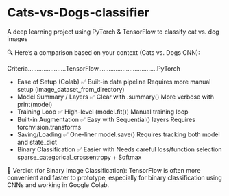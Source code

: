 # Cats-vs-Dogs-classifier
A deep learning project using PyTorch & TensorFlow to classify cat vs. dog images

🔍 Here’s a comparison based on your context (Cats vs. Dogs CNN):

Criteria......................TensorFlow..................................PyTorch
* Ease of Setup (Colab)	    ✅ Built-in data pipeline                 Requires more manual setup
                           (image_dataset_from_directory)	
* Model Summary / Layers	  ✅ Clear with .summary()	                 More verbose with print(model)
* Training Loop	            ✅ High-level (model.fit())	               Manual training loop
* Built-in Augmentation	    ✅ Easy with Sequential() layers	         Requires torchvision.transforms
* Saving/Loading	          ✅ One-liner model.save()	                 Requires tracking both model and state_dict
* Binary Classification	    ✅ Easier with                            Needs careful loss/function selection
                           sparse_categorical_crossentropy + Softmax	


🧠 Verdict (for Binary Image Classification):
TensorFlow is often more convenient and faster to prototype, especially for binary classification using CNNs and working in Google Colab.


